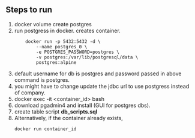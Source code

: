 ## Steps to run
1. docker volume create postgres  
2. run postgress in docker. creates container.
    ```
        docker run -p 5432:5432 -d \
            --name postgres_0 \
            -e POSTGRES_PASSWORD=postgres \
            -v postgres:/var/lib/postgresql/data \
            postgres:alpine
    ```
3. default username for db is postgres and password passed in above command is postgres.
4. you might have to change update the jdbc url to use postgress instead of company.
3. docker exec -it <container_id> bash
4. download pgadmin4 and install (GUI for postgres dbs).
5. create table script **db_scripts.sql**
6. Alternatively, if the container already exists, 
    ```
    docker run container_id
   ``` 


